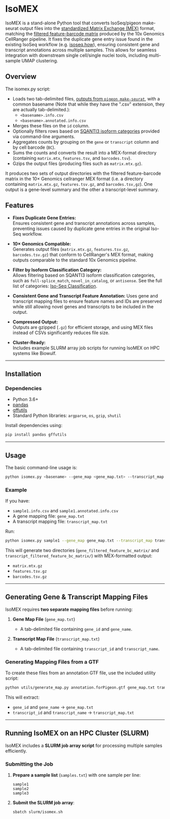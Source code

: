 # IsoMEX

IsoMEX is a stand-alone Python tool that converts IsoSeq/pigeon make-seurat output files into the [standardized Matrix Exchange (MEX)](https://kb.10xgenomics.com/hc/en-us/articles/115000794686-How-is-the-MEX-format-used-for-the-gene-barcode-matrices) format, matching the [filtered feature-barcode matrix](https://support.10xgenomics.com/single-cell-gene-expression/software/pipelines/latest/output/matrices) produced by the 10x Genomics CellRanger pipeline. It fixes the duplicate gene entry issue found in the existing IsoSeq workflow (e.g. [isoseq.how](https://isoseq.how/)), ensuring consistent gene and transcript annotations across multiple samples. This allows for seamless integration with downstream single cell/single nuclei tools, including multi-sample UMAP clustering.

## Overview

The isomex.py script:
- Loads two tab-delimited files, [outputs from `pigeon make-seurat`](https://isoseq.how/classification/pigeon-output.html), with a common basename (Note that while they have the ".csv" extension, they are actually tab-delimited.):
  - `<basename>.info.csv`
  - `<basename>.annotated.info.csv`
- Merges these files on the `id` column.
- Optionally filters rows based on [SQANTI3 isoform categories](https://isoseq.how/classification/categories.html) provided via command-line arguments.
- Aggregates counts by grouping on the `gene` or `transcript` column and by cell barcode (`BC`).
- Sums the counts and converts the result into a MEX-format directory (containing `matrix.mtx`, `features.tsv`, and `barcodes.tsv`).
- Gzips the output files (producing files such as `matrix.mtx.gz`).


It produces two sets of output directories with the filtered feature-barcode matrix in the 10× Genomics cellranger MEX format (i.e. a directory containing `matrix.mtx.gz`, `features.tsv.gz`, and `barcodes.tsv,gz`). One output is a gene-level summary and the other a transcript-level summary.

## Features

- **Fixes Duplicate Gene Entries:**  
  Ensures consistent gene and transcript annotations across samples, preventing issues caused by duplicate gene entries in the original Iso-Seq workflow.
  
- **10× Genomics Compatible:**  
  Generates output files (`matrix.mtx.gz`, `features.tsv.gz`, `barcodes.tsv.gz`) that conform to CellRanger's MEX format, making outputs comparable to the standard 10x Genomics pipeline.

- **Filter by Isoform Classification Category:**  
  Allows filtering based on SQANTI3 isoform classification categories, such as `full-splice_match`, `novel_in_catalog`, or `antisense`. See the full list of categories: [Iso-Seq Classification](https://isoseq.how/classification/categories.html).

- **Consistent Gene and Transcript Feature Annotation:**
  Uses gene and transcript mapping files to ensure feature names and IDs are preserved while still allowing novel genes and transcripts to be included in the output.
  
- **Compressed Output:**  
  Outputs are gzipped (`.gz`) for efficient storage, and using MEX files instead of CSVs significantly reduces file size.
  
- **Cluster-Ready:**  
  Includes example SLURM array job scripts for running IsoMEX on HPC systems like Biowulf.

---

## **Installation**

### **Dependencies**
- Python 3.6+
- [pandas](https://pandas.pydata.org/)
- [gffutils](https://daler.github.io/gffutils/)
- Standard Python libraries: `argparse`, `os`, `gzip`, `shutil`

Install dependencies using:

```bash
pip install pandas gffutils
```

---

## **Usage**

The basic command-line usage is:

```bash
python isomex.py <basename> --gene_map <gene_map.txt> --transcript_map <transcript_map.txt> [--filter_category "cat1,cat2"] --output_dir <output_directory>
```

### **Example**
If you have:
- `sample1.info.csv` and `sample1.annotated.info.csv`
- A gene mapping file: `gene_map.txt`
- A transcript mapping file: `transcript_map.txt`

Run:

```bash
python isomex.py sample1 --gene_map gene_map.txt --transcript_map transcript_map.txt --output_dir filtered_feature_bc_matrix
```

This will generate two directories (`gene_filtered_feature_bc_matrix/` and `transcript_filtered_feature_bc_matrix/`) with MEX-formatted output:
- `matrix.mtx.gz`
- `features.tsv.gz`
- `barcodes.tsv.gz`

---

## **Generating Gene & Transcript Mapping Files**
IsoMEX requires **two separate mapping files** before running:
1. **Gene Map File** (`gene_map.txt`)  
   - A tab-delimited file containing `gene_id` and `gene_name`.
   
2. **Transcript Map File** (`transcript_map.txt`)  
   - A tab-delimited file containing `transcript_id` and `transcript_name`.

### **Generating Mapping Files from a GTF**
To create these files from an annotation GTF file, use the included utility script:

```bash
python utils/generate_map.py annotation.forPigeon.gtf gene_map.txt transcript_map.txt
```

This will extract:
- `gene_id` and `gene_name` → `gene_map.txt`
- `transcript_id` and `transcript_name` → `transcript_map.txt`

---

## **Running IsoMEX on an HPC Cluster (SLURM)**
IsoMEX includes a **SLURM job array script** for processing multiple samples efficiently.

### **Submitting the Job**
1. **Prepare a sample list** (`samples.txt`) with one sample per line:
   ```
   sample1
   sample2
   sample3
   ```

2. **Submit the SLURM job array**:
   ```bash
   sbatch slurm/isomex.sh
   ```
